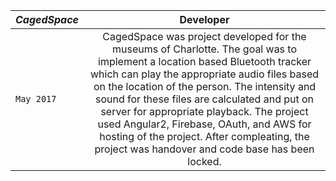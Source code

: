 | _*CagedSpace*_ | Developer |
| ------------- |:-------------:| 
| `May 2017` | CagedSpace was project developed for the museums of Charlotte. The goal was to implement a location based Bluetooth tracker which can play the appropriate audio files based on the location of the person. The intensity and sound for these files are calculated and put on server for appropriate playback. The project used Angular2, Firebase, OAuth, and AWS for hosting of the project. After compleating, the project was handover and code base has been locked. |

